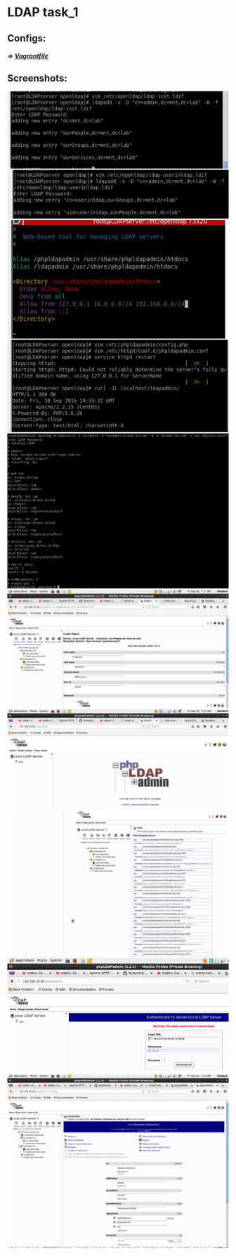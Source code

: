 # LDAP task_1

## Configs:
##### => [Vagrantfile](Vagrantfile)


##

## Screenshots:
![](source/screens/Screenshot-2.png)
![](source/screens/Screenshot-3.png)
![](source/screens/Screenshot-4.png)
![](source/screens/Screenshot-5.png)
![](source/screens/Screenshot-6.png)
![](source/screens/Screenshot-7.png)
![](source/screens/Screenshot-8.png)
![](source/screens/Screenshot-9.png)
![](source/screens/Screenshot-10.png)
![](source/screens/Screenshot-11.png)


